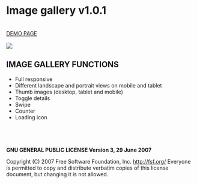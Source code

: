 # Image gallery v1.0.1

<br />
<a href="https://zsoltkiraly.com/developments/image-gallery/" target="_blank">DEMO PAGE</a><br /><br />

<img src="http://zsoltkiraly.com/developments/_images/image-gallery.jpg">


## IMAGE GALLERY FUNCTIONS

- Full responsive
- Different landscape and portrait views on mobile and tablet
- Thumb images (desktop, tablet and mobile)
- Toggle details
- Swipe
- Counter
- Loading icon

#
<br />

<b>GNU GENERAL PUBLIC LICENSE Version 3, 29 June 2007</b>

Copyright (C) 2007 Free Software Foundation, Inc. <http://fsf.org/>
Everyone is permitted to copy and distribute verbatim copies of this license document, but changing it is not allowed.
